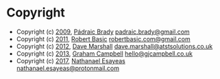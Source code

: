 # Copyright

-   Copyright (c) [2009](https://github.com/mockery/mockery/commit/1d96f88142abe804ab9e893a5f07933f63e9bff9), [Pádraic Brady](https://github.com/padraic) <padraic.brady@gmail.com>
-   Copyright (c) [2011](https://github.com/mockery/mockery/commit/94dbb63aab37c659f63ea6e34acc6958928b0f59), [Robert Basic](https://github.com/robertbasic) <robertbasic.com@gmail.com>
-   Copyright (c) [2012](https://github.com/mockery/mockery/commit/64e3ad6960eb3202b5b91b91a4ef1cf6252f0fef), [Dave Marshall](https://github.com/davedevelopment) <dave.marshall@atstsolutions.co.uk>
-   Copyright (c) [2013](https://github.com/mockery/mockery/commit/270ddd0bd051251e36a5688c52fc2638a097b110), [Graham Campbell](https://github.com/GrahamCampbell) <hello@gjcampbell.co.uk>
-   Copyright (c) [2017](https://github.com/mockery/mockery/commit/ba28b84c416b95924886bbd64a6a2f68e863536a), [Nathanael Esayeas](https://github.com/ghostwriter) <nathanael.esayeas@protonmail.com>
